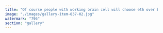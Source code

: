 ```yaml
---
title: "Of course people with working brain cell will choose eth over btc"
image: "./images/gallery-item-837-02.jpg"
watermark: "796"
section: "gallery"
---
```

